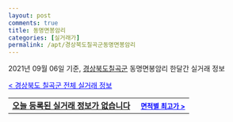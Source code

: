 ```yaml
---
layout: post
comments: true
title: 동명면봉암리
categories: [실거래가]
permalink: /apt/경상북도칠곡군동명면봉암리
---
```


2021년 09월 06일 기준, <a href="/apt/경상북도칠곡군">경상북도칠곡군</a> 동명면봉암리 한달간 실거래 정보

<a style="color: blue;" href="/apt/경상북도칠곡군">< 경상북도 칠곡군 전체 실거래 정보</a>
<!---- start ---->
<table>
  <tr>
    <td colspan="4" style="font-weight: bold;"><a href="/apt/경상북도칠곡군동명면봉암리{name_without_space}">오늘 등록된 실거래 정보가 없습니다</a> &nbsp;&nbsp;&nbsp; <a style="color: blue; font-size: smaller;" href="/apt/경상북도칠곡군동명면봉암리{name_without_space}">면적별 최고가 ></a></td>
  </tr>
    
</table>
<!---- end ---->
    